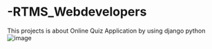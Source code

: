 # -RTMS_Webdevelopers
This projects is about Online Quiz Application by using django python
![image](https://user-images.githubusercontent.com/77905051/141604852-7dcdf33e-cb9e-4e9d-9da8-05d8b24fc458.png)
